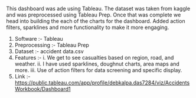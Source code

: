 This dashboard was ade using Tableau. The dataset was taken from kaggle and was preprocessed using Tableau Prep.
Once that was complete we head into building the each of the charts for the dashboard. Added action filters,
sparklines and more functionality to make it more engaging. 

1. Software :- Tableau
2. Preprocessing :- Tableau Prep
3. Dataset :- accident data.csv
4. Features :-
  i. We get to see casualties based on region, road, and weather.
  ii. I have used sparklines, doughnut charts, area maps and more.
  iii. Use of action filters for data screening and specific display.
5. Link :- https://public.tableau.com/app/profile/debkalpa.das7284/viz/AccidentsWorkbook/Dashboard1
